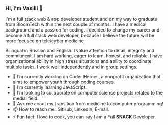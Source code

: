 ### Hi, I'm Vasilii 👋

I'm a full stack web & app developer student and on my way to graduate from BloomTech within the next couple of months. I have a medical background and a passion for coding. I decided to change my career and become a full stack web developer, because I believe the future will be more focused on tele/cyber medicine. 

Bilingual in Russian and English. I value attention to detail, integrity and commitment. I am hard working, eager to learn, honest, and reliable. I have organizational ability in high stress situations and ability to coordinate multiple tasks. I work well independently and in group settings.


- 🔭 I’m currently working on Coder Heroes, a nonprofit organization that aims to empower youth through coding courses.
- 🌱 I’m currently learning JavaScript.
- 👯 I’m looking to collaborate on computer science projects related to the medial field.
- 💬 Ask me about my transition from medicine to computer programming!
- 📫 How to reach me: GitHub, LinkedIn, E-mail.
- ⚡ Fun fact: I love to cook, you can say I am a Full **SNACK** Developer.
